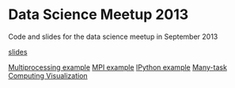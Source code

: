 Data Science Meetup 2013
========================

Code and slides for the data science meetup in September 2013

[slides](http://mlunacek.github.io/data_science_meetup_2013/?full#1)

[Multiprocessing example](http://nbviewer.ipython.org/6587193)
[MPI example](http://nbviewer.ipython.org/6570790)
[IPython example](http://nbviewer.ipython.org/6574021)
[Many-task Computing Visualization](http://bl.ocks.org/mlunacek/raw/6590169/)
